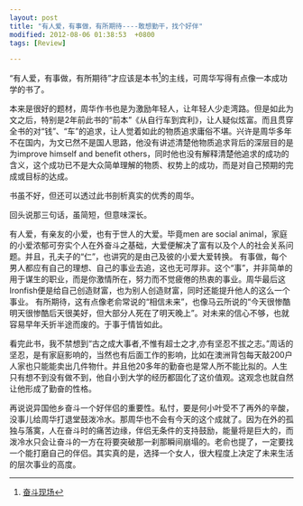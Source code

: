```yaml
---
layout: post
title: "有人爱，有事做，有所期待----敢想勤干，找个好伴"
modified: 2012-08-06 01:38:53  +0800
tags: [Review]

---
```



“有人爱，有事做，有所期待”才应该是本书[^This Book]的主线，可周华写得有点像一本成功学的书了。

本来是很好的题材，周华作书也是为激励年轻人，让年轻人少走湾路。但是如此为文之后，特别是2年前此书的“前本”《从自行车到宾利》，让人疑似炫富。而且贯穿全书的对“钱”、“车”的追求，让人觉着如此的物质追求庸俗不堪。兴许是周华多年不在国内，为文已然不是国人思路，他没有讲述清楚他物质追求背后的深层目的是为improve himself and benefit others，同时他也没有解释清楚他追求的成功的含义，这个成功已不是大众简单理解的物质、权势上的成功，而是对自己预期的完成或目标的达成。 

书虽不好，但还可以透过此书剖析真实的优秀的周华。 
 
回头说那三句话，虽简短，但意味深长。

有人爱，有亲友的小爱，也有于世人的大爱。毕竟men are social animal，家庭的小爱浓郁可夯实个人在外奋斗之基础，大爱便解决了富有以及个人的社会关系问题。并且，孔夫子的“仁”，也讲究的是由己及彼的小爱大爱转换。 
有事做，每个男人都应有自己的理想、自己的事业去追，这也无可厚非。这个“事”，并非简单的用于谋生的职业，而是你激情所在，努力而不觉疲倦的热衷的事业。周华最后这Ironfish便是给自己创造财富，也为别人创造财富，同时还能提升他人的这么一个事业。 
有所期待，这有点像老俞常说的“相信未来”，也像马云所说的“今天很惨酷明天很惨酷后天很美好，但大部分人死在了明天晚上”。对未来的信心不够，也就容易早年夭折半途而废的。于事于情皆如此。 
 
看完此书，我不禁想到“古之成大事者,不惟有超士之才,亦有坚忍不拔之志。”周话的坚忍，是有家庭影响的，当然也有后面工作的影响，比如在澳洲背包每天敲200户人家也只能能卖出几件物什。并且他20多年的勤奋也是常人所不能比拟的。人生只有想不到没有做不到，他自小到大学的经历都固化了这价值观。这观念也就自然让他形成了勤奋的性格。 

再说说异国他乡奋斗一个好伴侣的重要性。私忖，要是何小叶受不了再外的辛酸，没事儿给周华打退堂鼓泼冷水。那周华也不会有今天的这个成就了。因为在外的孤独与落寞，人在奋斗时的痛苦边缘，伴侣无条件的支持鼓励，能量将是巨大的，而泼冷水只会让奋斗的一方在将要突破那一刹那瞬间崩塌的。老俞也提了，一定要找一个能打磨自己的伴侣。其实真的是，选择一个女人，很大程度上决定了未来生活的层次事业的高度。

[^This Book]: [奋斗现场](http://book.douban.com/subject/10761102/)